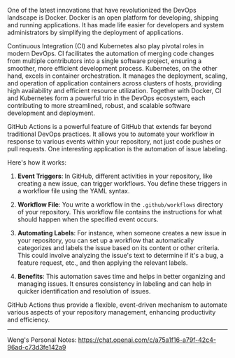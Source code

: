 
One of the latest innovations that have revolutionized the DevOps landscape is Docker. Docker is an open platform for developing, shipping and running applications. It has made life easier for developers and system administrators by simplifying the deployment of applications.

Continuous Integration (CI) and Kubernetes also play pivotal roles in modern DevOps. CI facilitates the automation of merging code changes from multiple contributors into a single software project, ensuring a smoother, more efficient development process. Kubernetes, on the other hand, excels in container orchestration. It manages the deployment, scaling, and operation of application containers across clusters of hosts, providing high availability and efficient resource utilization. Together with Docker, CI and Kubernetes form a powerful trio in the DevOps ecosystem, each contributing to more streamlined, robust, and scalable software development and deployment.

GitHub Actions is a powerful feature of GitHub that extends far beyond traditional DevOps practices. It allows you to automate your workflow in response to various events within your repository, not just code pushes or pull requests. One interesting application is the automation of issue labeling. 

Here's how it works:

1. **Event Triggers**: In GitHub, different activities in your repository, like creating a new issue, can trigger workflows. You define these triggers in a workflow file using the YAML syntax.

2. **Workflow File**: You write a workflow in the `.github/workflows` directory of your repository. This workflow file contains the instructions for what should happen when the specified event occurs.

3. **Automating Labels**: For instance, when someone creates a new issue in your repository, you can set up a workflow that automatically categorizes and labels the issue based on its content or other criteria. This could involve analyzing the issue's text to determine if it's a bug, a feature request, etc., and then applying the relevant labels.

4. **Benefits**: This automation saves time and helps in better organizing and managing issues. It ensures consistency in labeling and can help in quicker identification and resolution of issues.

GitHub Actions thus provide a flexible, event-driven mechanism to automate various aspects of your repository management, enhancing productivity and efficiency.

---

Weng's Personal Notes:
https://chat.openai.com/c/a75a1f16-a79f-42c4-96ad-c73d3fe142a9
